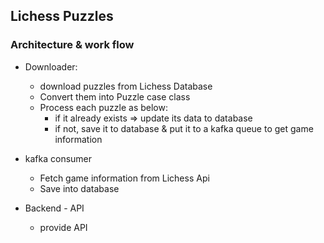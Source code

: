 ## Lichess Puzzles

### Architecture & work flow

- Downloader:
    - download puzzles from Lichess Database
    - Convert them into Puzzle case class
    - Process each puzzle as below:
        - if it already exists => update its data to database
        - if not, save it to database & put it to a kafka queue to get game information

- kafka consumer
    - Fetch game information from Lichess Api
    - Save into database

- Backend - API
    - provide API
